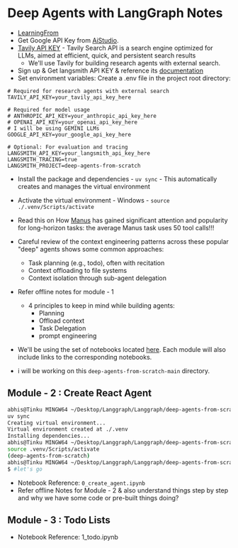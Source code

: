 # Deep Agents with LangGraph Notes

- [LearningFrom](https://github.com/langchain-ai/deepagents)
- Get Google API Key from [AiStudio](https://aistudio.google.com/app/api-keys).
- [Tavily API KEY](https://app.tavily.com/home) - Tavily Search API is a search engine optimized for LLMs, aimed at efficient, quick, and persistent search results
  - We'll use Tavily for building research agents with external search.
- Sign up & Get langsmith API KEY & reference its [documentation](https://docs.langchain.com/langsmith/home)
- Set environment variables: Create a .env file in the project root directory:

```.env
# Required for research agents with external search
TAVILY_API_KEY=your_tavily_api_key_here

# Required for model usage
# ANTHROPIC_API_KEY=your_anthropic_api_key_here
# OPENAI_API_KEY=your_openai_api_key_here
# I will be using GEMINI LLMs
GOOGLE_API_KEY=your_google_api_key_here

# Optional: For evaluation and tracing
LANGSMITH_API_KEY=your_langsmith_api_key_here
LANGSMITH_TRACING=true
LANGSMITH_PROJECT=deep-agents-from-scratch
```

- Install the package and dependencies - `uv sync` - This automatically creates and manages the virtual environment
- Activate the virtual environment - Windows - `source ./.venv/Scripts/activate`
- Read this on How [Manus](https://manus.im/blog/Context-Engineering-for-AI-Agents-Lessons-from-Building-Manus) has gained significant attention and popularity for long-horizon tasks: the average Manus task uses 50 tool calls!!!
- Careful review of the context engineering patterns across these popular "deep" agents shows some common approaches:

  - Task planning (e.g., todo), often with recitation
  - Context offloading to file systems
  - Context isolation through sub-agent delegation

- Refer offline notes for module - 1

  - 4 principles to keep in mind while building agents:
    - Planning
    - Offload context
    - Task Delegation
    - prompt engineering

- We'll be using the set of notebooks located [here](https://github.com/langchain-ai/deep-agents-from-scratch.git). Each module will also include links to the corresponding notebooks.
- i will be working on this `deep-agents-from-scratch-main` directory.

## Module - 2 : Create React Agent

```bash
abhis@Tinku MINGW64 ~/Desktop/Langgraph/Langgraph/deep-agents-from-scratch-main
uv sync
Creating virtual environment...
Virtual environment created at ./.venv
Installing dependencies...
abhis@Tinku MINGW64 ~/Desktop/Langgraph/Langgraph/deep-agents-from-scratch-main
source .venv/Scripts/activate
(deep-agents-from-scratch)
abhis@Tinku MINGW64 ~/Desktop/Langgraph/Langgraph/deep-agents-from-scratch-main (main)
$ #let's go
```

- Notebook Reference: `0_create_agent.ipynb`
- Refer offline Notes for Module - 2 & also understand things step by step and why we have some code or pre-built things doing?

## Module - 3 : Todo Lists

- Notebook Reference: 1_todo.ipynb
